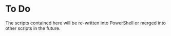 # To Do
The scripts contained here will be re-written into PowerShell or merged into other scripts in the future.
